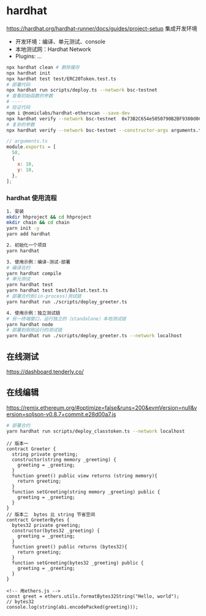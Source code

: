# hardhat

https://hardhat.org/hardhat-runner/docs/guides/project-setup
集成开发环境

- 开发环境：编译、单元测试、console
- 本地测试网：Hardhat Network
- Plugins: ...

```sh
npx hardhat clean # 删除缓存
npx hardhat init
npx hardhat test test/ERC20Token.test.ts
# 部署代码
npx hardhat run scripts/deploy.ts --network bsc-testnet
# 查看初始函数的参数
# ----
# 验证代码
npm i @nomiclabs/hardhat-etherscan --save-dev
npx hardhat verify --network bsc-testnet  0x73B2C654e5050790B2BF9380d0C870Af25574777 xxx
# 复杂的参数
npx hardhat verify --network bsc-testnet --constructor-args arguments.ts 0x73B2C654e5050790B2BF9380d0C870Af25574777
```

```js
// arguments.ts
module.exports = [
  50,
  {
    x: 10,
    y: 10,
  },
];
```

### hardhat 使用流程

```bash
1. 安装
mkdir hhproject && cd hhproject
mkdir chain && cd chain
yarn init -y
yarn add hardhat

2. 初始化一个项目
yarn hardhat

3. 使用示例：编译-测试-部署
# 编译合约
yarn hardhat compile
# 单元测试
yarn hardhat test
yarn hardhat test test/Ballot.test.ts
# 部署合约到(in-process)测试链
yarn hardhat run ./scripts/deploy_greeter.ts

4. 使用示例：独立测试链
# 另一终端窗口，运行独立的（standalone）本地测试链
yarn hardhat node
# 部署到刚刚运行的测试链
yarn hardhat run ./scripts/deploy_greeter.ts --network localhost

```

## 在线测试

https://dashboard.tenderly.co/

## 在线编辑

https://remix.ethereum.org/#optimize=false&runs=200&evmVersion=null&version=soljson-v0.8.7+commit.e28d00a7.js

```bash
# 部署合约
yarn hardhat run scripts/deploy_classtoken.ts --network localhost
```

```sol
// 版本一
contract Greeter {
  string private greeting;
  constructor(string memory _greeting) {
    greeting = _greeting;
  }
  function greet() public view returns (string memory){
    return greeting;
  }
  function setGreeting(string memory _greeting) public {
    greeting = _greeting;
  }
}
// 版本二  bytes 比 string 节省空间
contract GreeterBytes {
  bytes32 private greeting;
  constructor(bytes32 _greeting) {
    greeting = _greeting;
  }
  function greet() public returns (bytes32){
    return greeting;
  }
  function setGreeting(bytes32 _greeting) public {
    greeting = _greeting;
  }
}

<!-- 用ethers.js -->
const greet = ethers.utils.formatBytes32String("Hello, world");
// bytes32
console.log(string(abi.encodePacked(greeting)));
```
